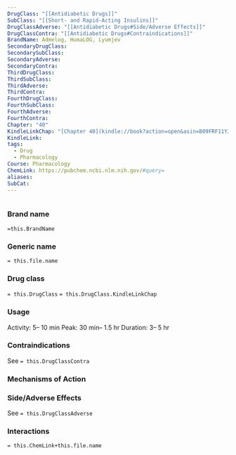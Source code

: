 ```yaml
---
DrugClass: "[[Antidiabetic Drugs]]"
SubClass: "[[Short- and Rapid-Acting Insulins]]"
DrugClassAdverse: "[[Antidiabetic Drugs#Side/Adverse Effects]]"
DrugClassContra: "[[Antidiabetic Drugs#Contraindications]]"
BrandName: Admelog, HumaLOG, Lyumjev
SecondaryDrugClass: 
SecondarySubClass: 
SecondaryAdverse: 
SecondaryContra: 
ThirdDrugClass: 
ThirdSubClass: 
ThirdAdverse: 
ThirdContra: 
FourthDrugClass: 
FourthSubClass: 
FourthAdverse: 
FourthContra: 
Chapter: "40"
KindleLinkChap: "[Chapter 40](kindle://book?action=open&asin=B09FRF11YJ&location=22730)"
KindleLink: 
tags:
  - Drug
  - Pharmacology
Course: Pharmacology
ChemLink: https://pubchem.ncbi.nlm.nih.gov/#query=
aliases: 
SubCat:
---
```

```smiles

```

### Brand name
`=this.BrandName`

### Generic name
`= this.file.name`

### Drug class 
`= this.DrugClass`
	`= this.DrugClass.KindleLinkChap`

### Usage
Activity: 5– 10 min 
Peak: 30 min– 1.5 hr
Duration: 3– 5 hr

### Contraindications
See `= this.DrugClassContra`

### Mechanisms of Action


### Side/Adverse Effects
See `= this.DrugClassAdverse`


### Interactions

`= this.ChemLink+this.file.name`
